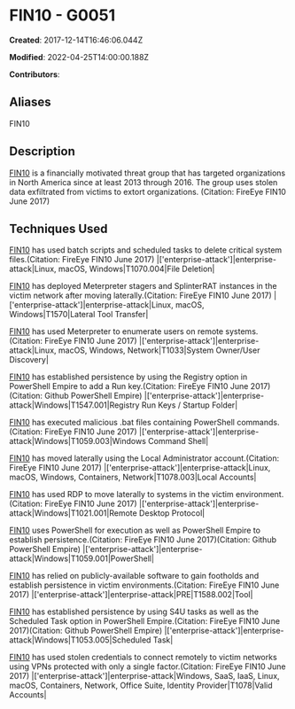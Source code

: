 # FIN10 - G0051

**Created**: 2017-12-14T16:46:06.044Z

**Modified**: 2022-04-25T14:00:00.188Z

**Contributors**: 

## Aliases

FIN10

## Description

[FIN10](https://attack.mitre.org/groups/G0051) is a financially motivated threat group that has targeted organizations in North America since at least 2013 through 2016. The group uses stolen data exfiltrated from victims to extort organizations. (Citation: FireEye FIN10 June 2017)

## Techniques Used


[FIN10](https://attack.mitre.org/groups/G0051) has used batch scripts and scheduled tasks to delete critical system files.(Citation: FireEye FIN10 June 2017)
|['enterprise-attack']|enterprise-attack|Linux, macOS, Windows|T1070.004|File Deletion|


[FIN10](https://attack.mitre.org/groups/G0051) has deployed Meterpreter stagers and SplinterRAT instances in the victim network after moving laterally.(Citation: FireEye FIN10 June 2017)
|['enterprise-attack']|enterprise-attack|Linux, macOS, Windows|T1570|Lateral Tool Transfer|


[FIN10](https://attack.mitre.org/groups/G0051) has used Meterpreter to enumerate users on remote systems.(Citation: FireEye FIN10 June 2017)
|['enterprise-attack']|enterprise-attack|Linux, macOS, Windows, Network|T1033|System Owner/User Discovery|


[FIN10](https://attack.mitre.org/groups/G0051) has established persistence by using the Registry option in PowerShell Empire to add a Run key.(Citation: FireEye FIN10 June 2017)(Citation: Github PowerShell Empire)
|['enterprise-attack']|enterprise-attack|Windows|T1547.001|Registry Run Keys / Startup Folder|


[FIN10](https://attack.mitre.org/groups/G0051) has executed malicious .bat files containing PowerShell commands.(Citation: FireEye FIN10 June 2017)
|['enterprise-attack']|enterprise-attack|Windows|T1059.003|Windows Command Shell|


[FIN10](https://attack.mitre.org/groups/G0051) has moved laterally using the Local Administrator account.(Citation: FireEye FIN10 June 2017)
|['enterprise-attack']|enterprise-attack|Linux, macOS, Windows, Containers, Network|T1078.003|Local Accounts|


[FIN10](https://attack.mitre.org/groups/G0051) has used RDP to move laterally to systems in the victim environment.(Citation: FireEye FIN10 June 2017)
|['enterprise-attack']|enterprise-attack|Windows|T1021.001|Remote Desktop Protocol|


[FIN10](https://attack.mitre.org/groups/G0051) uses PowerShell for execution as well as PowerShell Empire to establish persistence.(Citation: FireEye FIN10 June 2017)(Citation: Github PowerShell Empire)
|['enterprise-attack']|enterprise-attack|Windows|T1059.001|PowerShell|


[FIN10](https://attack.mitre.org/groups/G0051) has relied on publicly-available software to gain footholds and establish persistence in victim environments.(Citation: FireEye FIN10 June 2017)
|['enterprise-attack']|enterprise-attack|PRE|T1588.002|Tool|


[FIN10](https://attack.mitre.org/groups/G0051) has established persistence by using S4U tasks as well as the Scheduled Task option in PowerShell Empire.(Citation: FireEye FIN10 June 2017)(Citation: Github PowerShell Empire)
|['enterprise-attack']|enterprise-attack|Windows|T1053.005|Scheduled Task|


[FIN10](https://attack.mitre.org/groups/G0051) has used stolen credentials to connect remotely to victim networks using VPNs protected with only a single factor.(Citation: FireEye FIN10 June 2017)
|['enterprise-attack']|enterprise-attack|Windows, SaaS, IaaS, Linux, macOS, Containers, Network, Office Suite, Identity Provider|T1078|Valid Accounts|

